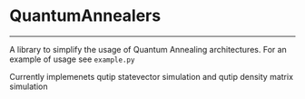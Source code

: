 # QuantumAnnealers
----

A library to simplify the usage of Quantum Annealing architectures. For an example of usage see `example.py`

Currently implemenets qutip statevector simulation and qutip density matrix simulation
